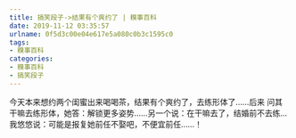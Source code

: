```yaml
---
title: 搞笑段子->结果有个爽约了 | 糗事百科
date: 2019-11-12 03:35:57
urlname: 0f5d3c00e04e617e5a080c0b3c1595c0
tags: 
- 糗事百科
categories:
- 糗事百科
- 搞笑段子
---
```

今天本来想约两个闺蜜出来喝喝茶，结果有个爽约了，去练形体了……后来 问其干嘛去练形体，她答：解锁更多姿势……另一个说：在干嘛去了，结婚前不去练…我悠悠说：可能是报复她前任不娶吧，不便宜前任……！


